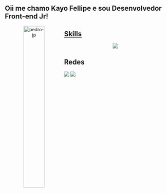 ## Oii me chamo Kayo Fellipe e sou Desenvolvedor Front-end Jr!


<p align="center">
  <a href="https://github.com/Kayo-Fellipe/Kayo-Fellipe">
    <img width="36%"  align="left" src="https://github-readme-stats.vercel.app/api/top-langs/?username=Kayo-Fellipe&theme=transparent&show_icons=true&hide_border=true&layout=compact" alt="pedro-jp" />

<div>
  <h2 align="justified">Skills</h2>
  <p align="center">
    <a href="https://skillicons.dev">
      <img src="https://skillicons.dev/icons?i=html,css,javascript,python" />
    </a>
  </p>
</div>

<div> 
  <h2 align="justified">Redes</h2>
  <a href="https://www.instagram.com/kayo_fellip3" target="_blank"><img src="https://img.shields.io/badge/-Instagram-%23E4405F?style=for-the-badge&logo=instagram&logoColor=white" target="_blank"></a>
  <a href="https://www.linkedin.com/in/kayo-fellipe" target="_blank"><img src="https://img.shields.io/badge/-LinkedIn-%230077B5?style=for-the-badge&logo=linkedin&logoColor=white" target="_blank"></a> 
</div>
